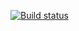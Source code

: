 [![Build status](https://ci.appveyor.com/api/projects/status/a9u85c3ilk32mvti?svg=true)](https://ci.appveyor.com/project/AnastasiaKuznetzova/pageobjects)